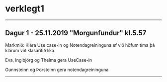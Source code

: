 # verklegt1



---------------------------------------------------------------------------------------------
Dagur 1 - 25.11.2019
"Morgunfundur" kl.5.57
--------------------------------------------------------------------------------------------
Markmið:
  Klára Use case-in og Notendagreininguna ef við höfum tíma þá klárum við klasaritið líka.
  
Eva, Ingibjörg og Thelma gera UseCase-in

Gunnsteinn og Þorsteinn gera notendagreininguna

---------------------------------------------------------------------------------------------



